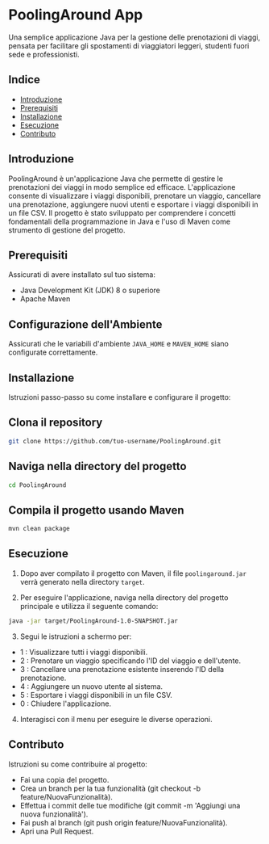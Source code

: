 # PoolingAround App

Una semplice applicazione Java per la gestione delle prenotazioni di viaggi, pensata per facilitare gli spostamenti di viaggiatori leggeri, studenti fuori sede e professionisti.

## Indice

- [Introduzione](#introduzione)
- [Prerequisiti](#prerequisiti)
- [Installazione](#installazione)
- [Esecuzione](#esecuzione)
- [Contributo](#contributo)

## Introduzione

PoolingAround è un'applicazione Java che permette di gestire le prenotazioni dei viaggi in modo semplice ed efficace. L'applicazione consente di visualizzare i viaggi disponibili, prenotare un viaggio, cancellare una prenotazione, aggiungere nuovi utenti e esportare i viaggi disponibili in un file CSV. Il progetto è stato sviluppato per comprendere i concetti fondamentali della programmazione in Java e l'uso di Maven come strumento di gestione del progetto.


## Prerequisiti
Assicurati di avere installato sul tuo sistema:

- Java Development Kit (JDK) 8 o superiore
- Apache Maven

## Configurazione dell'Ambiente
Assicurati che le variabili d'ambiente `JAVA_HOME` e `MAVEN_HOME` siano configurate correttamente.


## Installazione
Istruzioni passo-passo su come installare e configurare il progetto:

## Clona il repository
```bash
git clone https://github.com/tuo-username/PoolingAround.git
```
## Naviga nella directory del progetto
```bash
cd PoolingAround
```
## Compila il progetto usando Maven
```bash
mvn clean package
```

## Esecuzione
1. Dopo aver compilato il progetto con Maven, il file `poolingaround.jar` verrà generato nella directory `target`.

2. Per eseguire l'applicazione, naviga nella directory del progetto principale e utilizza il seguente comando:

```bash
java -jar target/PoolingAround-1.0-SNAPSHOT.jar
```

3. Segui le istruzioni a schermo per:

- 1 : Visualizzare tutti i viaggi disponibili.
- 2 : Prenotare un viaggio specificando l'ID del viaggio e dell'utente.
- 3 : Cancellare una prenotazione esistente inserendo l'ID della prenotazione.
- 4 : Aggiungere un nuovo utente al sistema.
- 5 : Esportare i viaggi disponibili in un file CSV.
- 0 : Chiudere l'applicazione.
  
4. Interagisci con il menu per eseguire le diverse operazioni.


## Contributo
Istruzioni su come contribuire al progetto:

- Fai una copia del progetto.
- Crea un branch per la tua funzionalità (git checkout -b feature/NuovaFunzionalità).
- Effettua i commit delle tue modifiche (git commit -m 'Aggiungi una nuova funzionalità').
- Fai push al branch (git push origin feature/NuovaFunzionalità).
- Apri una Pull Request.
